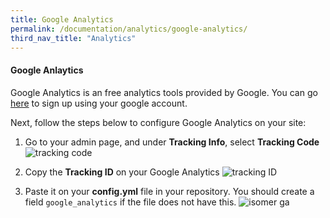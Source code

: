 ```yaml
---
title: Google Analytics
permalink: /documentation/analytics/google-analytics/
third_nav_title: "Analytics"
---
```

#### Google Anlaytics
Google Analytics is an free analytics tools provided by Google. You can go [here](https://accounts.google.com/) to sign up using your google account.

Next, follow the steps below to configure Google Analytics on your site:
1. Go to your admin page, and under **Tracking Info**, select **Tracking Code**
![tracking code](/images/select-tracking-code.png)

2. Copy the **Tracking ID** on your Google Analytics
![tracking ID](/images/tracking-id.png)

3. Paste it on your **config.yml** file in your repository. You should create a field `google_analytics` if the file does not have this.
![isomer ga](/images/isomer-ga.png)


